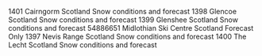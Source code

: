 1401  Cairngorm Scotland  Snow conditions and forecast
1398  Glencoe Scotland  Snow conditions and forecast
1399  Glenshee  Scotland  Snow conditions and forecast
54886651  Midlothian Ski Centre Scotland  Forecast Only
1397  Nevis Range Scotland  Snow conditions and forecast
1400  The Lecht Scotland  Snow conditions and forecast